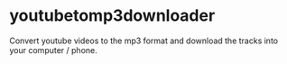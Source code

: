 # youtubetomp3downloader
Convert youtube videos to the mp3 format and download the tracks into your computer / phone.
